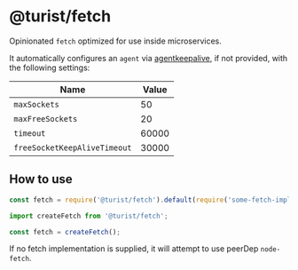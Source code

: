 # @turist/fetch

Opinionated `fetch` optimized for use inside microservices.

It automatically configures an `agent` via
[agentkeepalive](https://github.com/node-modules/agentkeepalive),
if not provided, with the following settings:

| Name                         | Value |
|------------------------------|-------|
| `maxSockets`                 | 50    |
| `maxFreeSockets`             | 20    |
| `timeout`                    | 60000 |
| `freeSocketKeepAliveTimeout` | 30000 |

## How to use

```js
const fetch = require('@turist/fetch').default(require('some-fetch-implementation'))
```

```ts
import createFetch from '@turist/fetch';

const fetch = createFetch();
```

If no fetch implementation is supplied, it will attempt to use peerDep
`node-fetch`.
